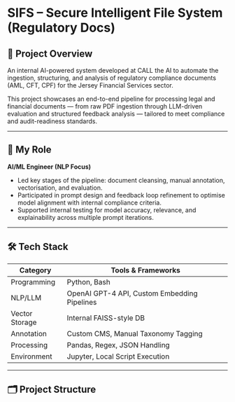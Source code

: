 # SIFS – Secure Intelligent File System (Regulatory Docs)

## 🧠 Project Overview

An internal AI-powered system developed at CALL the AI to automate the ingestion, structuring, and analysis of regulatory compliance documents (AML, CFT, CPF) for the Jersey Financial Services sector.

This project showcases an end-to-end pipeline for processing legal and financial documents — from raw PDF ingestion through LLM-driven evaluation and structured feedback analysis — tailored to meet compliance and audit-readiness standards.

---

## 👤 My Role

**AI/ML Engineer (NLP Focus)**

- Led key stages of the pipeline: document cleansing, manual annotation, vectorisation, and evaluation.
- Participated in prompt design and feedback loop refinement to optimise model alignment with internal compliance criteria.
- Supported internal testing for model accuracy, relevance, and explainability across multiple prompt iterations.

---

## 🛠️ Tech Stack

| Category        | Tools & Frameworks                                  |
|----------------|-----------------------------------------------------|
| Programming     | Python, Bash                                        |
| NLP/LLM         | OpenAI GPT-4 API, Custom Embedding Pipelines        |
| Vector Storage  | Internal FAISS-style DB                             |
| Annotation      | Custom CMS, Manual Taxonomy Tagging                 |
| Processing      | Pandas, Regex, JSON Handling                        |
| Environment     | Jupyter, Local Script Execution                     |

---

## 🗂️ Project Structure


